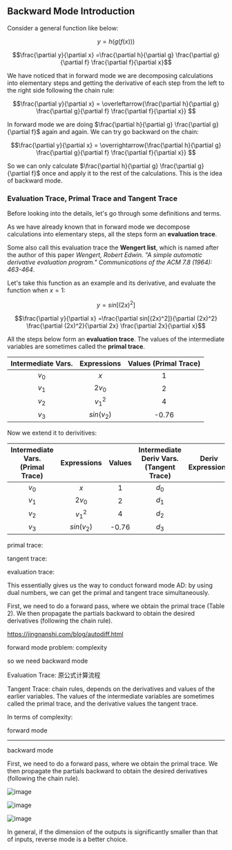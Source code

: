 ## Backward Mode Introduction

Consider a general function like below:

$$y = h ( g ( f(x) ) )$$

$$\frac{\partial y}{\partial x} =\frac{\partial h}{\partial g} \frac{\partial g}{\partial f} \frac{\partial f}{\partial x}$$

We have noticed that in forward mode we are decomposing calculations into elementary steps and getting the derivative of each step from the left to the right side following the chain rule:

$$\frac{\partial y}{\partial x} = \overleftarrow{\frac{\partial h}{\partial g} \frac{\partial g}{\partial f} \frac{\partial f}{\partial x}} $$

In forward mode we are doing $\frac{\partial h}{\partial g} \frac{\partial g}{\partial f}$ again and again. We can try go backward on the chain:

$$\frac{\partial y}{\partial x} = \overrightarrow{\frac{\partial h}{\partial g} \frac{\partial g}{\partial f} \frac{\partial f}{\partial x}} $$

So we can only calculate $\frac{\partial h}{\partial g} \frac{\partial g}{\partial f}$ once and apply it to the rest of the calculations. This is the idea of backward mode. 


### Evaluation Trace, Primal Trace and Tangent Trace

Before looking into the details, let's go through some definitions and terms. 

As we have already known that in forward mode we decompose calculations into elementary steps, all the steps form an __evaluation trace__. 

Some also call this evaluation trace the __Wengert list__, which is named after the author of this paper *Wengert, Robert Edwin. "A simple automatic derivative evaluation program." Communications of the ACM 7.8 (1964): 463-464*.

Let's take this function as an example and its derivative, and evaluate the function when $x = 1$:

$$y = sin[(2x)^2]$$

$$\frac{\partial y}{\partial x} =\frac{\partial sin[(2x)^2]}{\partial (2x)^2} \frac{\partial (2x)^2}{\partial 2x} \frac{\partial 2x}{\partial x}$$

All the steps below form an __evaluation trace__. The values of the intermediate variables are sometimes called the __primal trace__.

| Intermediate Vars.                | Expressions | Values (Primal Trace)| 
|:---------------------------------:|:-----------:|:------:|
| $v_0$                             | $x$         | 1      |
| $v_1$                             | $2v_0$      | 2      |
| $v_2$                             | $v_1^2$     | 4      |
| $v_3$                             | $sin(v_2)$  | -0.76  |

Now we extend it to derivitives:

| Intermediate Vars. (Primal Trace) | Expressions | Values | Intermediate Deriv Vars. (Tangent Trace) | Deriv Expressions | 
|:---------------------------------:|:-----------:|:------:|:----------------------------------------:|:-----------------:|
| $v_0$                             | $x$         | 1      |  $d_0$                                   |
| $v_1$                             | $2v_0$      | 2      |  $d_1$
| $v_2$                             | $v_1^2$     | 4      |  $d_2$
| $v_3$                             | $sin(v_2)$  | -0.76  |  $d_3$



primal trace:

tangent trace:


evaluation trace:


This essentially gives us the way to conduct forward mode AD: by using dual numbers, we can get the primal and tangent trace simultaneously.



First, we need to do a forward pass, where we obtain the primal trace (Table 2). We then propagate the partials backward to obtain the desired derivatives (following the chain rule).




https://jingnanshi.com/blog/autodiff.html




forward mode problem:
complexity

so we need backward mode

Evaluation Trace: 原公式计算流程

Tangent Trace: chain rules, depends on the derivatives and values of the earlier variables. The values of the intermediate variables are sometimes called the primal trace, and the derivative values the tangent trace.


In terms of complexity:

forward mode

-----------

backward mode

First, we need to do a forward pass, where we obtain the primal trace. We then propagate the partials backward to obtain the desired derivatives (following the chain rule).

![image](https://github.com/mincongzhang/AAD/assets/5571030/4a9bb3fa-656a-4266-a7c5-6248457d050e)

![image](https://github.com/mincongzhang/AAD/assets/5571030/55fd41aa-dd89-4392-8660-356870fe8256)

![image](https://github.com/mincongzhang/AAD/assets/5571030/56a0c03b-655a-44bb-b415-9e60826968c2)



In general, if the dimension of the outputs is significantly smaller than that of inputs, reverse mode is a better choice.
